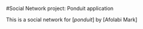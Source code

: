 #Social Network project: Ponduit application

This is a social network for [*ponduit*] by [Afolabi Mark]